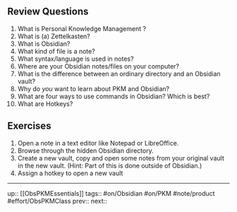 ## Review Questions


1. What is Personal Knowledge Management ?
2. What is (a) Zettelkasten?
3. What is Obsidian?
4. What kind of file is a note?
5. What syntax/language is used in notes?
6. Where are your Obsidian notes/files on your computer?
7. What is the difference between an ordinary directory and an Obsidian vault?
8. Why do _you_ want to learn about PKM and Obsidian?
9. What are four ways to use commands in Obsidian? Which is best?
10. What are Hotkeys?


## Exercises

1. Open a note in a text editor like Notepad or LibreOffice. 
2. Browse through the hidden Obsidian directory.
3. Create a new vault, copy and open some notes from your original vault in the new vault. (Hint: Part of this is done outside of Obsidian.)
4. Assign a hotkey to open a new vault 

---
up:: [[ObsPKMEssentials]]
tags:: #on/Obsidian #on/PKM  #note/product #effort/ObsPKMClass 
prev:: 
next:: 